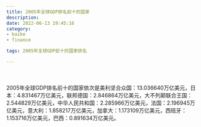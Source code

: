 ```yaml
---
title: 2005年全球GDP排名前十的国家
description:
date: 2022-06-13 19:45:16
category:
- baike
- finance

tags: 2005年全球GDP前十的国家排名

---
```


<script src="/assets/js/charts/chart.js"></script>

<div style="width: 100%; margin: 10% auto; ">
    <canvas id="myChart"></canvas>
</div>

<div>
<p class="paragraph">2005年全球GDP排名前十的国家依次是美利坚合众国：13.036640万亿美元，日本：4.831467万亿美元，联邦德国：2.846864万亿美元，大不列颠联合王国：2.544829万亿美元，中华人民共和国：2.285966万亿美元，法国：2.196945万亿美元，意大利：1.858217万亿美元，加拿大：1.173109万亿美元，西班牙：1.153716万亿美元，巴西：0.891634万亿美元。</p>
</div>

<script>
    const labels = ["美利坚合众国", "日本", "联邦德国", "大不列颠联合王国", "中华人民共和国", "法国", "意大利", "加拿大", "西班牙", "巴西"];

    const dataGdp = {
        labels: labels,
        datasets: [{
            label: '$（万亿美元）  •  即刻编程  •  cn.hongkezhang.com',
            backgroundColor: 'rgb(205 96 144)',
            borderColor: 'rgb(0 0 128)',
            data: [13.036640, 4.831467, 2.846864, 2.544829, 2.285966, 2.196945, 1.858217, 1.173109, 1.153716, 0.891634],
            barPercentage: 0.3
        }]
    };

    const config = {
        type: 'bar',
        data: dataGdp,
        options: {
            series: [
                {
                    barWidth: '20%'
                }
            ],
            graphic: [{
                type: 'group',
                bounding: 'raw',
                rotation: Math.PI / 4,//正方形旋转的角度
                right: 70,
                bottom: 15,
                z: 100,
                children: [
                    {
                        type: 'rect',
                        left: 'center',//描述怎么根据父元素进行定位
                        top: 'center',//描述怎么根据父元素进行定位
                        z: 100,
                        shape: {
                            width: 140,
                            height: 30
                        },
                        style: {
                            // fill: 'rgba(0,0,0,0.3)'
                        }
                    },
                    {
                        type: 'text',
                        left: 'center',
                        top: 'center',
                        z: 100,
                        style: {
                            fill: '#000000',
                            text: 'domain.com',
                            font: 'bolder 14px Microsoft YaHei'
                        }
                    }
                ]
            }]
        }
    };

    const myChart = new Chart(
        document.getElementById('myChart'),
        config
    );
</script>
